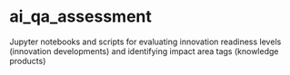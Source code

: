 # ai_qa_assessment
Jupyter notebooks and scripts for evaluating innovation readiness levels (innovation developments) and identifying impact area tags (knowledge products)
